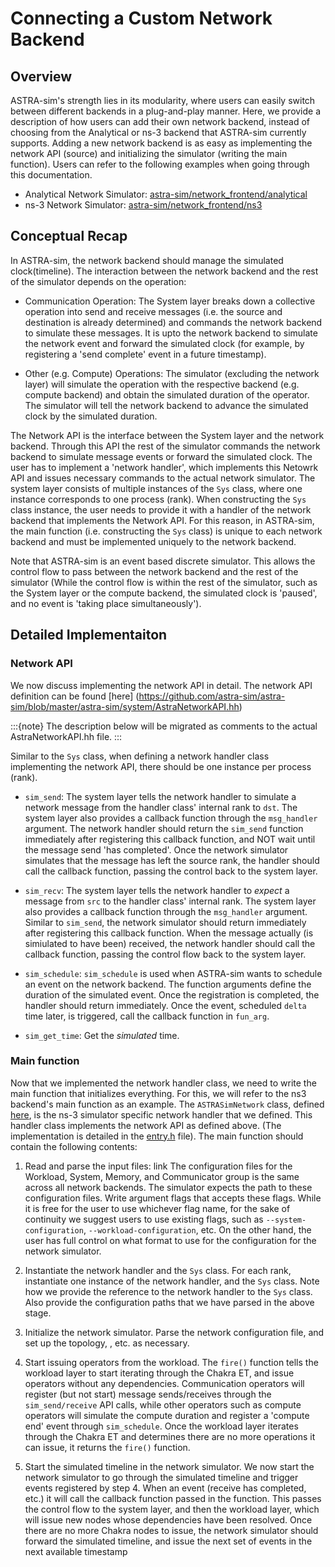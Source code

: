 # Connecting a Custom Network Backend

## Overview
ASTRA-sim's strength lies in its modularity, where users can easily switch between different backends in a plug-and-play manner. Here, we provide a description of how users can add their own network backend, instead of choosing from the Analytical or ns-3 backend that ASTRA-sim currently supports. Adding a new network backend is as easy as implementing the network API (source) and initializing the simulator (writing the main function). Users can refer to the following examples when going through this documentation. 

- Analytical Network Simulator: [astra-sim/network_frontend/analytical](https://github.com/astra-sim/astra-sim/tree/master/astra-sim/network_frontend/ns3)
- ns-3 Network Simulator: [astra-sim/network_frontend/ns3](https://github.com/astra-sim/astra-sim/tree/master/astra-sim/network_frontend/ns3)

## Conceptual Recap
In ASTRA-sim, the network backend should manage the simulated clock(timeline). The interaction between the network backend and the rest of the simulator depends on the operation: 

- Communication Operation: 
The System layer breaks down a collective operation into send and receive messages (i.e. the source and destination is already determined) and commands the network backend to simulate these messages. It is upto the network backend to simulate the network event and forward the simulated clock (for example, by registering a 'send complete' event in a future timestamp).

- Other (e.g. Compute) Operations: 
The simulator (excluding the network layer) will simulate the operation with the respective backend (e.g. compute backend) and obtain the simulated duration of the operator. The simulator will tell the network backend to advance the simulated clock by the simulated duration. 

The Network API is the interface between the System layer and the network backend. Through this API the rest of the simulator commands the network backend to simulate message events or forward the simulated clock. The user has to implement a 'network handler', which implements this Netowrk API and issues necessary commands to the actual network simulator.
The system layer consists of multiple instances of the `Sys` class, where one instance corresponds to one process (rank). When constructing the `Sys` class instance, the user needs to provide it with a handler of the network backend that implements the Network API. For this reason, in ASTRA-sim, the main function (i.e. constructing the `Sys` class) is unique to each network backend and must be implemented uniquely to the network backend. 

Note that ASTRA-sim is an event based discrete simulator. This allows the control flow to pass between the network backend and the rest of the simulator (While the control flow is within the rest of the simulator, such as the System layer or the compute backend, the simulated clock is 'paused', and no event is 'taking place simultaneously'). 



## Detailed Implementaiton 
### Network API
We now discuss implementing the network API in detail. The network API definition can be found [here]
(https://github.com/astra-sim/astra-sim/blob/master/astra-sim/system/AstraNetworkAPI.hh)

:::{note}
The description below will be migrated as comments to the actual AstraNetworkAPI.hh file. 
::: 

Similar to the `Sys` class, when defining a network handler class implementing the network API, there should be one instance per process (rank).

- `sim_send`: The system layer tells the network handler to simulate a network message from the handler class' internal rank to `dst`. The system layer also provides a callback function through the `msg_handler` argument. 
The network handler should return the `sim_send` function immediately after registering this callback function, and NOT wait until the message send 'has completed'. Once the network simulator simulates that the message has left the source rank, the handler should call the callback function, passing the control back to the system layer.  
 
- `sim_recv`: The system layer tells the network handler to *expect* a message from `src` to the handler class' internal rank. The system layer also provides a callback function through the `msg_handler` argument.
Similar to `sim_send`, the network simulator should return immediately after registering this callback function. 
When the message actually (is simiulated to have been) received, the network handler should call the callback function, passing the control flow back to the system layer. 

- `sim_schedule`: `sim_schedule` is used when ASTRA-sim wants to schedule an event on the network backend. The function arguments define the duration of the simulated event. Once the registration is completed, the handler should return immediately. Once the event, scheduled `delta` time later, is triggered, call the callback function in `fun_arg`. 

- `sim_get_time`: Get the *simulated* time.



### Main function
Now that we implemented the network handler class, we need to write the main function that initializes everything. For this, we will refer to the ns3 backend's main function as an example. The `ASTRASimNetwork` class, defined [here](https://github.com/astra-sim/astra-sim/blob/ccb194879c2fab9f3ed873ab4e33f45c7aeec805/astra-sim/network_frontend/ns3/AstraSimNetwork.cc#L27), is the ns-3 simulator specific network handler that we defined. This handler class implements the network API as defined above. (The implementation is detailed in the [entry.h](https://github.com/astra-sim/astra-sim/blob/ccb194879c2fab9f3ed873ab4e33f45c7aeec805/astra-sim/network_frontend/ns3/entry.h) file). The main function should contain the following contents: 

1. Read and parse the input files: link
The configuration files for the Workload, System, Memory, and Communicator group is the same across all network backends. The simulator expects the path to these configuration files. Write argument flags that accepts these flags. While it is free for the user to use whichever flag name, for the sake of continuity we suggest users to use existing flags, such as  `--system-configuration`, `--workload-configuration`, etc. On the other hand, the user has full control on what format to use for the configuration for the network simulator.  

2. Instantiate the network handler and the `Sys` class. 
For each rank, instantiate one instance of the network handler, and the `Sys` class. Note how we provide the reference to the network handler to the `Sys` class. Also provide the configuration paths that we have parsed in the above stage. 

3. Initialize the network simulator. 
Parse the network configuration file, and set up the topology, , etc. as necessary. 

4. Start issuing operators from the workload. 
The `fire()` function tells the workload layer to start iterating through the Chakra ET, and issue operators without any dependencies. Communication operators will register (but not start) message sends/receives through the `sim_send/receive` API calls, while other operators such as compute operators will simulate the compute duration and register a 'compute end' event through `sim_schedule`. Once the workload layer iterates through the Chakra ET and determines there are no more operations it can issue, it returns the `fire()` function. 

5. Start the simulated timeline in the network simulator. 
We now start the network simulator to go through the simulated timeline and trigger events registered by step 4. When an event (receive has completed, etc.) it will call the callback function passed in the function. This passes the control flow to the system layer, and then the workload layer, which will issue new nodes whose dependencies have been resolved. Once there are no more Chakra nodes to issue, the network simulator should forward the simulated timeline, and issue the next set of events in the next available timestamp



